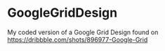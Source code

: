 # GoogleGridDesign
My coded version of a Google Grid Design found on https://dribbble.com/shots/896977-Google-Grid

